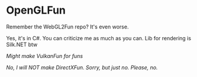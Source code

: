 # OpenGLFun
Remember the WebGL2Fun repo? It's even worse.

Yes, it's in C#. You can criticize me as much as you can.
Lib for rendering is Silk.NET btw


*Might make VulkanFun for funs*

*No, I will NOT make DirectXFun. Sorry, but just no. Please, no.*
